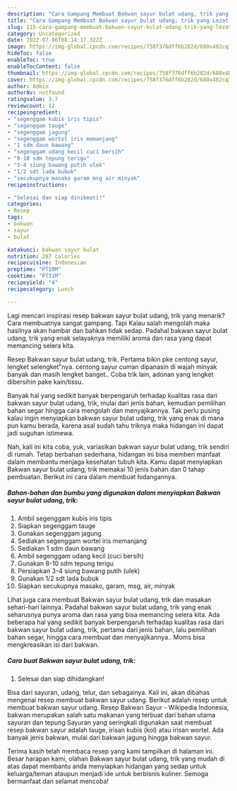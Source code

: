 ```yaml
---
description: "Cara Gampang Membuat Bakwan sayur bulat udang, trik yang Lezat, Buat Buka Puasa}"
title: "Cara Gampang Membuat Bakwan sayur bulat udang, trik yang Lezat, Buat Buka Puasa}"
slug: 115-cara-gampang-membuat-bakwan-sayur-bulat-udang-trik-yang-lezat-buat-buka-puasa
category: Uncategorized
date: 2022-07-06T08:14:17.322Z
image: https://img-global.cpcdn.com/recipes/758f376dff6b282d/680x482cq70/bakwan-sayur-bulat-udang-trik-foto-resep-utama.jpg
hideToc: false
enableToc: true
enableTocContent: false
thumbnail: https://img-global.cpcdn.com/recipes/758f376dff6b282d/680x482cq70/bakwan-sayur-bulat-udang-trik-foto-resep-utama.jpg
cover: https://img-global.cpcdn.com/recipes/758f376dff6b282d/680x482cq70/bakwan-sayur-bulat-udang-trik-foto-resep-utama.jpg
author: Admin
authorAv: notfound
ratingvalue: 3.7
reviewcount: 12
recipeingredient:
- "segenggam kubis iris tipis"
- "segenggam tauge"
- "segenggam jagung"
- "segenggam wortel iris memanjang"
- "1 sdm daun bawang"
- "segenggam udang kecil cuci bersih"
- "8-10 sdm tepung terigu"
- "3-4 siung bawang putih ulek"
- "1/2 sdt lada bubuk"
- "secukupnya masako garam msg air minyak"
recipeinstructions:

- "Selesai dan siap dinikmati!"
categories:
- Resep
tags:
- bakwan
- sayur
- bulat

katakunci: bakwan sayur bulat 
nutrition: 287 calories
recipecuisine: Indonesian
preptime: "PT10M"
cooktime: "PT31M"
recipeyield: "4"
recipecategory: Lunch

---
```



Lagi mencari inspirasi resep bakwan sayur bulat udang, trik yang menarik? Cara membuatnya sangat gampang. Tapi Kalau salah mengolah maka hasilnya akan hambar dan bahkan tidak sedap. Padahal bakwan sayur bulat udang, trik yang enak selayaknya memiliki aroma dan rasa yang dapat memancing selera kita.


Resep Bakwan sayur bulat udang, trik. Pertama bikin pke centong sayur, lengket selengket&#34;nya. centong sayur cuman dipanasin di wajah minyak banyak dan masih lengket banget.. Coba trik lain, adonan yang lengket dibersihin pake kain/tissu.

Banyak hal yang sedikit banyak berpengaruh terhadap kualitas rasa dari bakwan sayur bulat udang, trik, mulai dari jenis bahan, kemudian pemilihan bahan segar hingga cara mengolah dan menyajikannya. Tak perlu pusing kalau ingin menyiapkan bakwan sayur bulat udang, trik yang enak di mana pun kamu berada, karena asal sudah tahu triknya maka hidangan ini dapat jadi suguhan istimewa.


Nah, kali ini kita coba, yuk, variasikan bakwan sayur bulat udang, trik sendiri di rumah. Tetap berbahan sederhana, hidangan ini bisa memberi manfaat dalam membantu menjaga kesehatan tubuh kita. Kamu dapat menyiapkan Bakwan sayur bulat udang, trik memakai 10 jenis bahan dan 0 tahap pembuatan. Berikut ini cara dalam membuat hidangannya.

<!--inarticleads1-->

##### Bahan-bahan dan bumbu yang digunakan dalam menyiapkan Bakwan sayur bulat udang, trik:

1. Ambil segenggam kubis iris tipis
1. Siapkan segenggam tauge
1. Gunakan segenggam jagung
1. Sediakan segenggam wortel iris memanjang
1. Sediakan 1 sdm daun bawang
1. Ambil segenggam udang kecil (cuci bersih)
1. Gunakan 8-10 sdm tepung terigu
1. Persiapkan 3-4 siung bawang putih (ulek)
1. Gunakan 1/2 sdt lada bubuk
1. Siapkan secukupnya masako, garam, msg, air, minyak


Lihat juga cara membuat Bakwan sayur bulat udang, trik dan masakan sehari-hari lainnya. Padahal bakwan sayur bulat udang, trik yang enak seharusnya punya aroma dan rasa yang bisa memancing selera kita. Ada beberapa hal yang sedikit banyak berpengaruh terhadap kualitas rasa dari bakwan sayur bulat udang, trik, pertama dari jenis bahan, lalu pemilihan bahan segar, hingga cara membuat dan menyajikannya.. Moms bisa mengkreasikan isi dari bakwan. 

<!--inarticleads2-->

##### Cara buat Bakwan sayur bulat udang, trik:


1. Selesai dan siap dihidangkan!

Bisa dari sayuran, udang, telur, dan sebagainya. Kali ini, akan dibahas mengenai resep membuat bakwan sayur udang. Berikut adalah resep untuk membuat bakwan sayur udang. Resep Bakwan Sayur - Wikipedia Indonesia, bakwan merupakan salah satu makanan yang terbuat dari bahan utama sayuran dan tepung Sayuran yang seringkali digunakan saat membuat resep bakwan sayur adalah tauge, irisan kubis (kol) atau irisan wortel. Ada banyak jenis bakwan, mulai dari bakwan jagung hingga bakwan sayur. 

Terima kasih telah membaca resep yang kami tampilkan di halaman ini. Besar harapan kami, olahan Bakwan sayur bulat udang, trik yang mudah di atas dapat membantu anda menyiapkan hidangan yang sedap untuk keluarga/teman ataupun menjadi ide untuk berbisnis kuliner. Semoga bermanfaat dan selamat mencoba!
